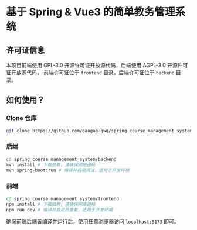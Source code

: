 # 基于 Spring & Vue3 的简单教务管理系统

## 许可证信息

本项目前端使用 GPL-3.0 开源许可证开放源代码，后端使用 AGPL-3.0 开源许可证开放源代码，
前端许可证位于 `frontend` 目录，后端许可证位于 `backend` 目录。

## 如何使用？

### Clone 仓库

```sh
git clone https://github.com/gaogao-qwq/spring_course_management_system.git
```

### 后端

```sh
cd spring_course_management_system/backend
mvn install # 下载依赖，请确保网络通畅
mvn spring-boot:run # 编译并启用调试，适用于开发环境
```

### 前端

```sh
cd spring_course_management_system/frontend
npm install # 下载依赖，请确保网络通畅
npm run dev # 编译并启用热重载，适用于开发环境
```

确保前端后端皆编译并运行后，使用任意浏览器访问 `localhost:5173` 即可。
